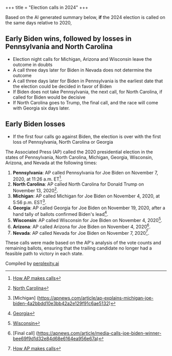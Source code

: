 +++
title = "Election calls in 2024"
+++

Based on the AI generated summary below, **if** the 2024 election is called on the same days relative to 2020,

## Early Biden wins, followed by losses in Pennsylvania and North Carolina

* Election night calls for Michigan, Arizona and Wisconsin leave the outcome in doubts
* A call three days later for Biden in Nevada does not determine the outcome
* A call three days later for Biden in Pennsylvania is the earliest date that the election could be decided in favor of Biden
* If Biden does not take Pennsylvania, the next call, for North Carolina, if called for Biden would be decisive
* If North Carolina goes to Trump, the final call, and the race will come with Georgia six days later.

## Early Biden losses

* If the first four calls go against Biden, the election is over with the first loss of Pennsylvania, North Carolina or Georgia

The Associated Press (AP) called the 2020 presidential election in the states of Pennsylvania, North Carolina, Michigan, Georgia, Wisconsin, Arizona, and Nevada at the following times:

1. **Pennsylvania**: AP called Pennsylvania for Joe Biden on November 7, 2020, at 11:26 a.m. ET[^20].
2. **North Carolina**: AP called North Carolina for Donald Trump on November 13, 2020[^16].
3. **Michigan**: AP called Michigan for Joe Biden on November 4, 2020, at 5:56 p.m. EST[^5].
4. **Georgia**: AP called Georgia for Joe Biden on November 19, 2020, after a hand tally of ballots confirmed Biden's lead[^1].
5. **Wisconsin**: AP called Wisconsin for Joe Biden on November 4, 2020[^18].
6. **Arizona**: AP called Arizona for Joe Biden on November 4, 2020[^9].
7. **Nevada**: AP called Nevada for Joe Biden on November 7, 2020[^20].

These calls were made based on the AP's analysis of the vote counts and remaining ballots, ensuring that the trailing candidate no longer had a feasible path to victory in each state.


[^1]: [Georgia](https://apnews.com/article/election-2020-joe-biden-donald-trump-georgia-elections-bb997641ca36805c0f53f406a3529d87)
[^2]: [North Carolina](https://apnews.com/article/why-ap-called-north-carolina-for-trump-e07a1022a90ef31ca7c75d32eea1849b)
[^3]: [Pennsylvania](https://apnews.com/article/ap-called-pennsylvania-joe-biden-why-f7dba7b31bd21ec2819a7ac9d2b028d3)
[^4]: [North Carolina] (https://www.npr.org/sections/live-updates-2020-election-results/2020/11/13/933960799/president-trump-wins-north-carolina-per-ap-nearly-wrapping-state-calls)
[^5]: [Michigan] (https://apnews.com/article/ap-explains-michigan-joe-biden-4a2bbdd10e3bb42a2e129f91c6ae5132)
[^6]: [Pennsylvania] (https://apnews.com/article/election-2020-joe-biden-donald-trump-pennsylvania-elections-48ecc3dfb11a91020aef5dc3fb8d22de)
[^7]: [Georgia](https://apnews.com/article/trump-raffensperger-phone-call-georgia-d503c8b4e58f7cd648fbf9a746131ec9)
[^8]: [Something] (https://apnews.com/article/donald-trump-investigation-2024-joe-biden-05d0d0d7a0adbec796caecdc6862588b)
[^9]: [Final call] (https://apnews.com/article/media-calls-joe-biden-winner-bee69f9d1d32e84d68e6164ea956e67a)
[^10]:[Michigan](https://apnews.com/article/michigan-trump-president-haley-republican-4e98af627aa802d5f9c83dee96219563)
[^11]: [GA] (https://apnews.com/article/election-2020-joe-biden-donald-trump-georgia-elections-1a2ea5e8df69614f4e09b47fea581a09)
[^12]: [GA](https://apnews.com/article/ap-fact-check-donald-trump-georgia-elections-atlanta-c23d10e5299e14daee6109885f7dafa9)
[^13]: [GA](https://apnews.com/article/election-2020-joe-biden-donald-trump-georgia-elections-4eeea3b24f10de886bcdeab6c26b680a)
[^14]: [How AP calls elections](https://www.ap.org/elections/our-role/how-we-call-races/
[^15]: [Wisconsin](https://apnews.com/article/wisconsin-election-ballot-measures-constitutional-amendment-02aef367acb33c8385597e6d4f01bc96)
[^16]: [North Carolina](https://apnews.com/article/election-2020-joe-biden-donald-trump-north-carolina-coronavirus-pandemic-bebdcff679f91449d90e1be67d539457)
[^17]: [Georgia](https://apnews.com/article/donald-trump-joe-biden-arts-and-entertainment-elections-georgia-2b27f4c92919556bf6548117648693b7)
[^18]: [Wisconsin](https://apnews.com/article/ap-explains-wisconsin-joe-biden-636a771c35314b13a5e33cb19092f9d50)
[^19]: [Battlegrounds]: (https://apnews.com/article/presidency-battleground-states-races-84ba06c8d2dd3c16434f0b9a852a5d17)
[^20]: [How AP makes calls](https://apnews.com/article/ap-explains-race-calls-0b1988605f9101f4b799fc63b01e0090)

Compiled by [perplexity.ai](https://www.perplexity.ai/search/at-what-hours-qTYHuxTwRDmycaDBuQAw1A)